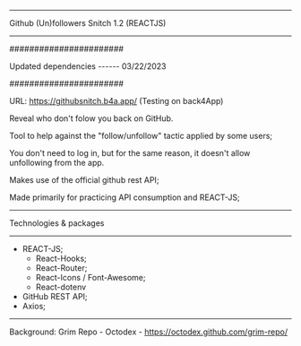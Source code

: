 ****************************************
Github (Un)followers Snitch 1.2 (REACTJS)
****************************************

#######################

Updated dependencies ------ 03/22/2023

#######################

URL: https://githubsnitch.b4a.app/   (Testing on back4App)

Reveal who don't folow you back on GitHub.

Tool to help against the "follow/unfollow" tactic applied by some users;

You don't need to log in, but for the same reason, it doesn't allow unfollowing from the app.

Makes use of the official github rest API;

Made primarily for practicing API consumption and REACT-JS;

***************************************
Technologies & packages
***************************************

- REACT-JS;
	- React-Hooks;
	- React-Router;
	- React-Icons / Font-Awesome;
	- React-dotenv
- GitHub REST API;
- Axios;

***************************************

Background: Grim Repo - Octodex - https://octodex.github.com/grim-repo/

